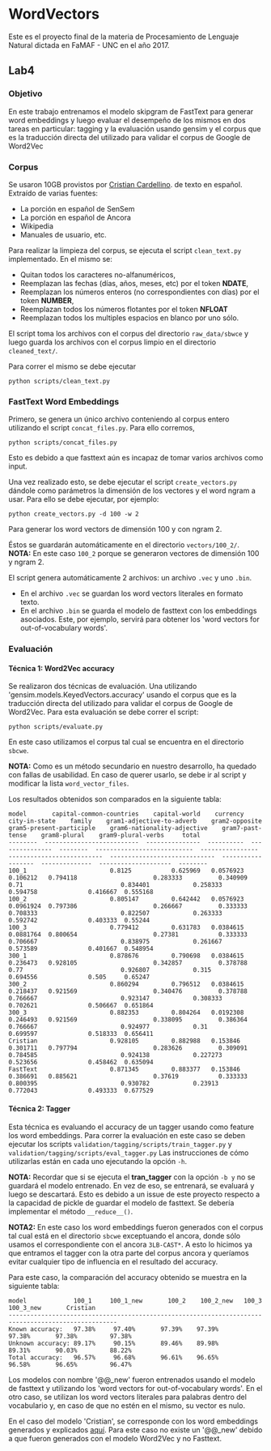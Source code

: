 # WordVectors
Este es el proyecto final de la materia de Procesamiento de Lenguaje Natural
dictada en FaMAF - UNC en el año 2017.

## Lab4

### Objetivo
En este trabajo entrenamos el modelo skipgram de FastText para generar
word embeddings y luego evaluar el desempeño de los mismos en dos tareas en
particular: tagging y la evaluación usando gensim y el corpus que es
la traducción directa del utilizado para validar el corpus de Google de Word2Vec


### Corpus
Se usaron 10GB provistos por [Cristian Cardellino](http://crscardellino.me/SBWCE/).
de texto en español. Extraído de varias fuentes:
- La porción en español de SenSem
- La porción en español de Ancora
- Wikipedia
- Manuales de usuario, etc.

Para realizar la limpieza del corpus, se ejecuta el script `clean_text.py`
implementado.
En el mismo se:
- Quitan todos los caracteres no-alfanuméricos,
- Reemplazan las fechas (días, años, meses, etc) por el token **NDATE**,
- Reemplazan los números enteros (no correspondientes con días) por el token
  **NUMBER**,
- Reemplazan todos los números flotantes por el token **NFLOAT**
- Reemplazan todos los multiples espacios en blanco por uno sólo.


El script toma los archivos con el corpus del directorio
`raw_data/sbwce` y luego guarda los archivos con el corpus limpio
en el directorio `cleaned_text/`.


Para correr el mismo se debe ejecutar
```
python scripts/clean_text.py
```

### FastText Word Embeddings
Primero, se genera un único archivo conteniendo al corpus entero
utilizando el script `concat_files.py`. Para ello corremos,
```
python scripts/concat_files.py
```

Esto es debido a que fasttext aún es incapaz de tomar varios archivos como input.

Una vez realizado esto, se debe ejecutar el script `create_vectors.py` dándole como parámetros la dimensión de los vectores y el word ngram a usar. Para
ello se debe ejecutar, por ejemplo:
```
python create_vectors.py -d 100 -w 2
```
Para generar los word vectors de dimensión 100 y con ngram 2.

Éstos se guardarán automáticamente en el directorio `vectors/100_2/`.
**NOTA:** En este caso `100_2` porque se generaron vectores de dimensión 100 y
ngram 2.

El script genera automáticamente 2 archivos: un archivo `.vec` y uno `.bin`.

- En el archivo `.vec` se guardan los word vectors literales en formato texto.
- En el archivo `.bin` se guarda el modelo de fasttext con los embeddings
asociados. Este, por ejemplo, servirá para obtener los 'word vectors for
out-of-vocabulary words'.


### Evaluación

#### **Técnica 1: Word2Vec accuracy**

Se realizaron dos técnicas de evaluación. Una utilizando
'gensim.models.KeyedVectors.accuracy' usando el corpus que es
la traducción directa del utilizado para validar el corpus de Google de
Word2Vec.
Para esta evaluación se debe correr el script:
```
python scripts/evaluate.py
```

En este caso utilizamos el corpus tal cual se encuentra en el directorio `sbcwe`.


**NOTA:** Como es un método secundario en nuestro desarrollo, ha quedado con
fallas de usabilidad. En caso de querer usarlo, se debe ir al script y
modificar la lista `word_vector_files`.


Los resultados obtenidos son comparados en la siguiente tabla:

```
model       capital-common-countries    capital-world    currency    city-in-state    family    gram1-adjective-to-adverb    gram2-opposite    gram5-present-participle    gram6-nationality-adjective    gram7-past-tense    gram8-plural    gram9-plural-verbs     total
--------  --------------------------  ---------------  ----------  ---------------  --------  ---------------------------  ----------------  --------------------------  -----------------------------  ------------------  --------------  --------------------  --------
100_1                       0.8125           0.625969   0.0576923        0.106212   0.794118                     0.283333          0.340909                    0.71                           0.834401            0.258333        0.594758              0.416667  0.555168
100_2                       0.805147         0.642442   0.0576923        0.0961924  0.797386                     0.266667          0.333333                    0.708333                       0.822507            0.263333        0.592742              0.403333  0.55244
100_3                       0.779412         0.631783   0.0384615        0.0881764  0.800654                     0.27381           0.333333                    0.706667                       0.838975            0.261667        0.573589              0.401667  0.548954
300_1                       0.878676         0.790698   0.0384615        0.236473   0.928105                     0.342857          0.378788                    0.77                           0.926807            0.315           0.694556              0.505     0.65247
300_2                       0.860294         0.796512   0.0384615        0.218437   0.921569                     0.340476          0.378788                    0.766667                       0.923147            0.308333        0.702621              0.506667  0.651864
300_3                       0.882353         0.804264   0.0192308        0.246493   0.921569                     0.338095          0.386364                    0.766667                       0.924977            0.31            0.699597              0.518333  0.656411
Cristian                    0.928105         0.882988   0.153846         0.301711   0.797794                     0.283626          0.309091                    0.784585                       0.924138            0.227273        0.523656              0.458462  0.635094
FastText                    0.871345         0.883377   0.153846         0.386691   0.885621                     0.37619           0.333333                    0.800395                       0.930782            0.23913         0.772043              0.493333  0.677529

```


#### **Técnica 2: Tagger**
Esta técnica es evaluando el accuracy de un tagger usando como feature los word
embeddings.
Para correr la evaluación en este caso se deben ejecutar los scripts
`validation/tagging/scripts/train_tagger.py` y
`validation/tagging/scripts/eval_tagger.py`
Las instrucciones de cómo utilizarlas están en cada uno ejecutando la opción
`-h`.

**NOTA:** Recordar que si se ejecuta el **tran_tagger** con la opción `-b y`
no se guardará el modelo entrenado. En vez de eso, se entrenará, se evaluará y
luego se descartará. Esto es debido a un issue de este proyecto respecto a la
capacidad de pickle de guardar el modelo de fasttext. Se debería implementar
el método `__reduce__()`.

**NOTA2:** En este caso los word embeddings fueron generados con el corpus tal
cual está en el directorio `sbcwe` exceptuando el ancora, donde sólo usamos el
correspondiente con el ancora `3LB-CAST*`. A esto lo hicimos ya que entramos
el tagger con la otra parte del corpus ancora y queríamos evitar cualquier tipo
de influencia en el resultado del accuracy.


Para este caso, la comparación del accuracy obtenido se muestra en la
siguiente tabla:
```
model             100_1     100_1_new       100_2    100_2_new   100_3      100_3_new       Cristian
----------------------------------------------------------------------------------------------------
Known accuracy:   97.38%     97.40%       97.39%    97.39%       97.38%       97.38%         97.38%
Unknown accuracy: 89.17%     90.15%       89.46%    89.98%       89.31%       90.03%         88.22%
Total accuracy:   96.57%     96.68%       96.61%    96.65%       96.58%       96.65%         96.47%

```  

Los modelos con nombre '@@_new' fueron entrenados usando el modelo de fasttext
y utilizando los 'word vectors for out-of-vocabulary words'. En el otro caso, se utilizan los word vectors literales para palabras dentro del vocabulario y, en caso de que no estén en el mismo, su vector es nulo.

En el caso del modelo 'Cristian', se corresponde con los word embeddings
generados y explicados [aquí](http://crscardellino.me/SBWCE/). Para este caso
no existe un '@@_new' debido a que fueron generados con el modelo Word2Vec y
no Fasttext.
